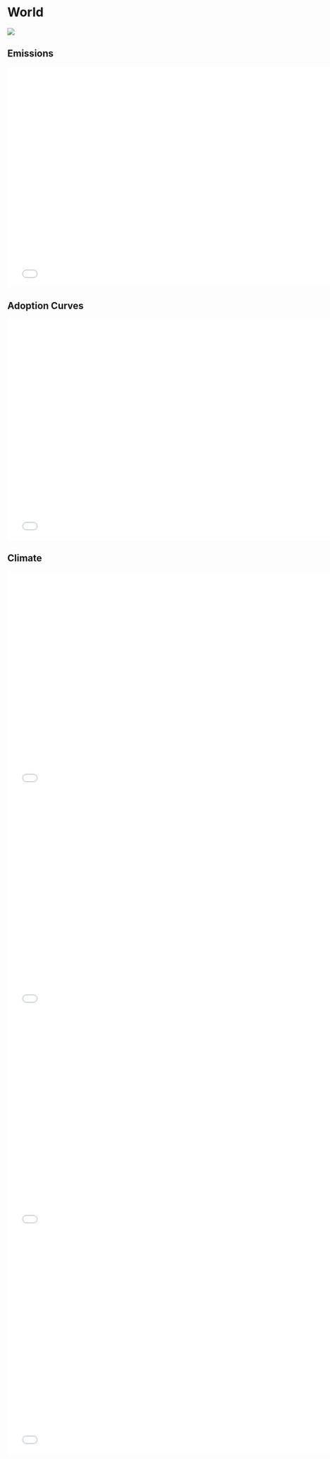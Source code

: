 



# World 
  
![](../region%20maps/World.png)  
  
  

## Emissions
<iframe id='igraph' scrolling='no' style='border:none' seamless='seamless' src= "mwedges-pathway-World-dauncs.html" height='500' width='150%'></iframe>  
  

## Adoption Curves
<iframe id='igraph' scrolling='no' style='border:none' seamless='seamless' src= "scurves-World-pathway-dauncs.html" height='500' width='150%'></iframe>  
  

## Climate
<iframe id='igraph' scrolling='no' style='border:none' seamless='seamless' src= "co2conc-World-dauncs.html" height='500' width='150%'></iframe>  
<iframe id='igraph' scrolling='no' style='border:none' seamless='seamless' src= "ghgconc-World-dauncs.html" height='500' width='150%'></iframe>  
<iframe id='igraph' scrolling='no' style='border:none' seamless='seamless' src= "forcing-World-dauncs.html" height='500' width='150%'></iframe>  
<iframe id='igraph' scrolling='no' style='border:none' seamless='seamless' src= "temp-World-dauncs.html" height='500' width='150%'></iframe>  
